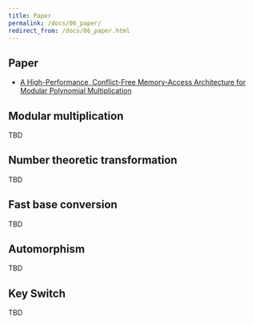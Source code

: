 ```yaml
---
title: Paper
permalink: /docs/06_paper/
redirect_from: /docs/06_paper.html
---
```


## Paper

- [A High-Performance, Conflict-Free Memory-Access Architecture for Modular Polynomial Multiplication](https://ieeexplore.ieee.org/abstract/document/10254605)

## Modular multiplication

TBD

## Number theoretic transformation

TBD

## Fast base conversion

TBD

## Automorphism

TBD

## Key Switch

TBD
